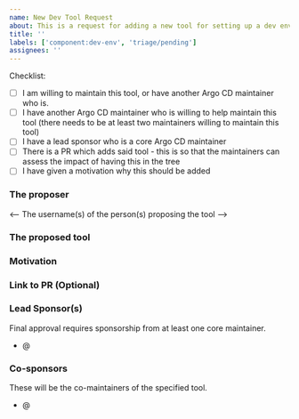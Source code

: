 ```yaml
---
name: New Dev Tool Request
about: This is a request for adding a new tool for setting up a dev environment.
title: ''
labels: ['component:dev-env', 'triage/pending']
assignees: ''
---
```


Checklist:

- [ ] I am willing to maintain this tool, or have another Argo CD maintainer who is.
- [ ] I have another Argo CD maintainer who is willing to help maintain this tool (there needs to be at least two maintainers willing to maintain this tool)
- [ ] I have a lead sponsor who is a core Argo CD maintainer
- [ ] There is a PR which adds said tool - this is so that the maintainers can assess the impact of having this in the tree
- [ ] I have given a motivation why this should be added

### The proposer

<-- The username(s) of the person(s) proposing the tool -->

### The proposed tool

<!-- The tool itself, with a link to the tool’s website -->

### Motivation

<!-- Why this tool would be useful to have in the tree. -->

### Link to PR (Optional)

<!-- A PR adding the tool to the tree -->

### Lead Sponsor(s)

Final approval requires sponsorship from at least one core maintainer.

- @<sponsor-1>

### Co-sponsors

These will be the co-maintainers of the specified tool.

- @<sponsor-1>
